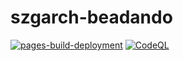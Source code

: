 # szgarch-beadando
[![pages-build-deployment](https://github.com/adombence/szgarch-beadando/actions/workflows/pages/pages-build-deployment/badge.svg)](https://github.com/adombence/szgarch-beadando/actions/workflows/pages/pages-build-deployment) [![CodeQL](https://github.com/adombence/szgarch-beadando/actions/workflows/codeql-analysis.yml/badge.svg)](https://github.com/adombence/szgarch-beadando/actions/workflows/codeql-analysis.yml)
